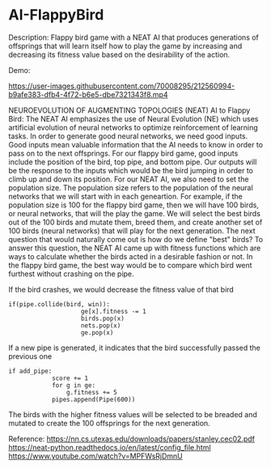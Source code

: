 # AI-FlappyBird

Description:
Flappy bird game with a NEAT AI that produces generations of offsprings that will learn itself how to play the game by increasing and decreasing its fitness value based on the desirability of the action.


Demo:


https://user-images.githubusercontent.com/70008295/212560994-b9afe383-dfb4-4f72-b6e5-dbe7321343f8.mp4


NEUROEVOLUTION OF AUGMENTING TOPOLOGIES (NEAT) AI to Flappy Bird:
The NEAT AI emphasizes the use of Neural Evolution (NE) which uses artificial evolution of neural networks to optimize reinforcement of learning tasks. In order to generate good neural networks, we need good inputs. Good inputs mean valuable information that the AI needs to know in order to pass on to the next offsprings. For our flappy bird game, good inputs include the position of the bird, top pipe, and bottom pipe. Our outputs will be the response to the inputs which would be the bird jumping in order to climb up and down its position.
For our NEAT AI, we also need to set the population size. The population size refers to the population of the neural networks that we will start with in each geneartion. For example, if the population size is 100 for the flappy bird game, then we will have 100 birds, or neural networks, that will the play the game. We will select the best birds out of the 100 birds and mutate them, breed them, and create another set of 100 birds (neural networks) that will play for the next generation.
The next question that would naturally come out is how do we define "best" birds? To answer this question, the NEAT AI came up with fitness functions which are ways to calculate whether the birds acted in a desirable fashion or not. In the flappy bird game, the best way would be to compare which  bird went furthest without crashing on the pipe. 

If the bird crashes, we would decrease the fitness value of that bird

```
if(pipe.collide(bird, win)):
                    ge[x].fitness -= 1
                    birds.pop(x)
                    nets.pop(x)
                    ge.pop(x)
```

If a new pipe is generated, it indicates that the bird successfully passed the previous one

```
if add_pipe:
            score += 1
            for g in ge:
                g.fitness += 5
            pipes.append(Pipe(600))           
```

The birds with the higher fitness values will be selected to be breaded and mutated to create the 100 offsprings for the next generation.



Reference:
https://nn.cs.utexas.edu/downloads/papers/stanley.cec02.pdf
https://neat-python.readthedocs.io/en/latest/config_file.html
https://www.youtube.com/watch?v=MPFWsRjDmnU
